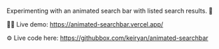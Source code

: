 Experimenting with an animated search bar with listed search results. 🔎

🧑‍💻 Live demo: https://animated-searchbar.vercel.app/

⚙️ Live code here: https://githubbox.com/keiryan/animated-searchbar

